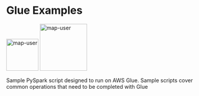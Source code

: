 # Glue Examples

<img width="85" alt="map-user" src="https://img.shields.io/badge/views-1731-green"> <img width="125" alt="map-user" src="https://img.shields.io/badge/unique visits-363-green">

Sample PySpark script designed to run on AWS Glue. Sample scripts cover common operations that need to be completed with Glue
